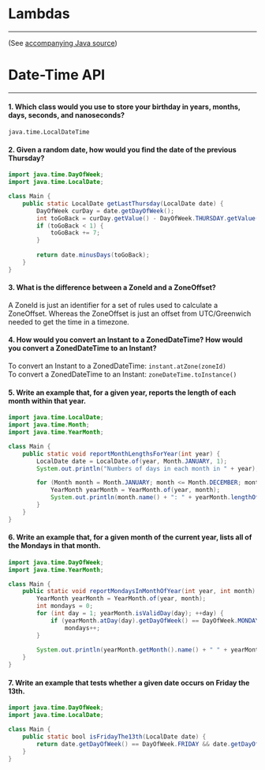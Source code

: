 # Lambdas
___
(See [accompanying Java source](Lambdas.java))

# Date-Time API
___
#### 1. Which class would you use to store your birthday in years, months, days, seconds, and nanoseconds?
`java.time.LocalDateTime`
#### 2. Given a random date, how would you find the date of the previous Thursday?

```java
import java.time.DayOfWeek;
import java.time.LocalDate;

class Main {
    public static LocalDate getLastThursday(LocalDate date) {
        DayOfWeek curDay = date.getDayOfWeek();
        int toGoBack = curDay.getValue() - DayOfWeek.THURSDAY.getValue();
        if (toGoBack < 1) {
            toGoBack += 7;
        }
        
        return date.minusDays(toGoBack);
    }
}
```
#### 3. What is the difference between a ZoneId and a ZoneOffset?
A ZoneId is just an identifier for a set of rules used to calculate a ZoneOffset. Whereas the ZoneOffset is just an offset from UTC/Greenwich needed to get the time in a timezone.
#### 4. How would you convert an Instant to a ZonedDateTime? How would you convert a ZonedDateTime to an Instant?
To convert an Instant to a ZonedDateTime: `instant.atZone(zoneId)`\
To convert a ZonedDateTime to an Instant: `zoneDateTime.toInstance()`
#### 5. Write an example that, for a given year, reports the length of each month within that year.

```java
import java.time.LocalDate;
import java.time.Month;
import java.time.YearMonth;

class Main {
    public static void reportMonthLengthsForYear(int year) {
        LocalDate date = LocalDate.of(year, Month.JANUARY, 1);
        System.out.println("Numbers of days in each month in " + year);

        for (Month month = Month.JANUARY; month <= Month.DECEMBER; month = Month.of(month.getValue()+1)) {
            YearMonth yearMonth = YearMonth.of(year, month);
            System.out.println(month.name() + ": " + yearMonth.lengthOfMonth() + " days");
        }
    }
}
```
#### 6. Write an example that, for a given month of the current year, lists all of the Mondays in that month.

```java
import java.time.DayOfWeek;
import java.time.YearMonth;

class Main {
    public static void reportMondaysInMonthOfYear(int year, int month) {
        YearMonth yearMonth = YearMonth.of(year, month);
        int mondays = 0;
        for (int day = 1; yearMonth.isValidDay(day); ++day) {
            if (yearMonth.atDay(day).getDayOfWeek() == DayOfWeek.MONDAY)
                mondays++;
        }
        
        System.out.println(yearMonth.getMonth().name() + " " + yearMonth.getYear() + " has " + mondays + " Mondays!");
    }
}
```
#### 7. Write an example that tests whether a given date occurs on Friday the 13th.

```java
import java.time.DayOfWeek;
import java.time.LocalDate;

class Main {
    public static bool isFridayThe13th(LocalDate date) {
        return date.getDayOfWeek() == DayOfWeek.FRIDAY && date.getDayOfMonth() == 13;
    }
}
```